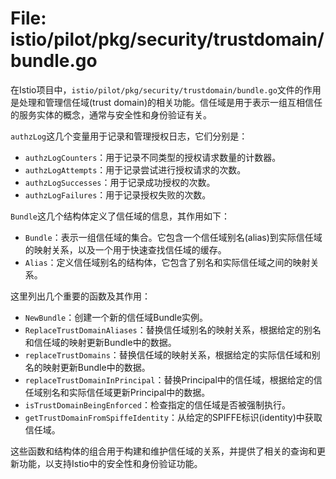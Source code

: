 # File: istio/pilot/pkg/security/trustdomain/bundle.go

在Istio项目中，`istio/pilot/pkg/security/trustdomain/bundle.go`文件的作用是处理和管理信任域(trust domain)的相关功能。信任域是用于表示一组互相信任的服务实体的概念，通常与安全性和身份验证有关。

`authzLog`这几个变量用于记录和管理授权日志，它们分别是：
- `authzLogCounters`：用于记录不同类型的授权请求数量的计数器。
- `authzLogAttempts`：用于记录尝试进行授权请求的次数。
- `authzLogSuccesses`：用于记录成功授权的次数。
- `authzLogFailures`：用于记录授权失败的次数。

`Bundle`这几个结构体定义了信任域的信息，其作用如下：
- `Bundle`：表示一组信任域的集合。它包含一个信任域别名(alias)到实际信任域的映射关系，以及一个用于快速查找信任域的缓存。
- `Alias`：定义信任域别名的结构体，它包含了别名和实际信任域之间的映射关系。

这里列出几个重要的函数及其作用：
- `NewBundle`：创建一个新的信任域Bundle实例。
- `ReplaceTrustDomainAliases`：替换信任域别名的映射关系，根据给定的别名和信任域的映射更新Bundle中的数据。
- `replaceTrustDomains`：替换信任域的映射关系，根据给定的实际信任域和别名的映射更新Bundle中的数据。
- `replaceTrustDomainInPrincipal`：替换Principal中的信任域，根据给定的信任域别名和实际信任域更新Principal中的数据。
- `isTrustDomainBeingEnforced`：检查指定的信任域是否被强制执行。
- `getTrustDomainFromSpiffeIdentity`：从给定的SPIFFE标识(identity)中获取信任域。

这些函数和结构体的组合用于构建和维护信任域的关系，并提供了相关的查询和更新功能，以支持Istio中的安全性和身份验证功能。

